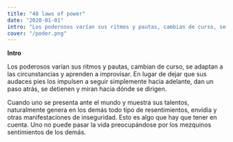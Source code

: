 ```yaml
---
title: "48 laws of power"
date: "2020-01-01"
intro: "Los poderosos varían sus ritmos y pautas, cambian de curso, se adaptan a las circunstancias y aprenden a improvisar."
cover: "/poder.png"
---
```


**Intro**

Los poderosos varían sus ritmos y pautas, cambian de curso, se adaptan a las circunstancias y aprenden a improvisar. En lugar de dejar que sus audaces pies los impulsen a seguir simplemente hacia adelante, dan un paso atrás, se detienen y miran hacia dónde se dirigen.

Cuando uno se presenta ante el mundo y muestra sus talentos, naturalmente genera en los demás todo tipo de resentimientos, envidia y otras manifestaciones de inseguridad. Esto es algo que hay que tener en cuenta. Uno no puede pasar la vida preocupándose por los mezquinos sentimientos de los demás.
